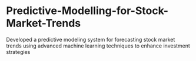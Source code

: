 # Predictive-Modelling-for-Stock-Market-Trends
Developed a predictive modeling system for forecasting stock market trends using advanced machine learning techniques to enhance investment strategies
